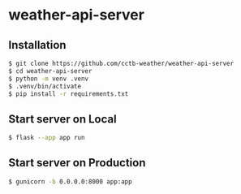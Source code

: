 # weather-api-server

## Installation
```sh
$ git clone https://github.com/cctb-weather/weather-api-server
$ cd weather-api-server
$ python -m venv .venv
$ .venv/bin/activate
$ pip install -r requirements.txt
```

## Start server on Local
```sh
$ flask --app app run
```

## Start server on Production
```sh
$ gunicorn -b 0.0.0.0:8000 app:app
```

